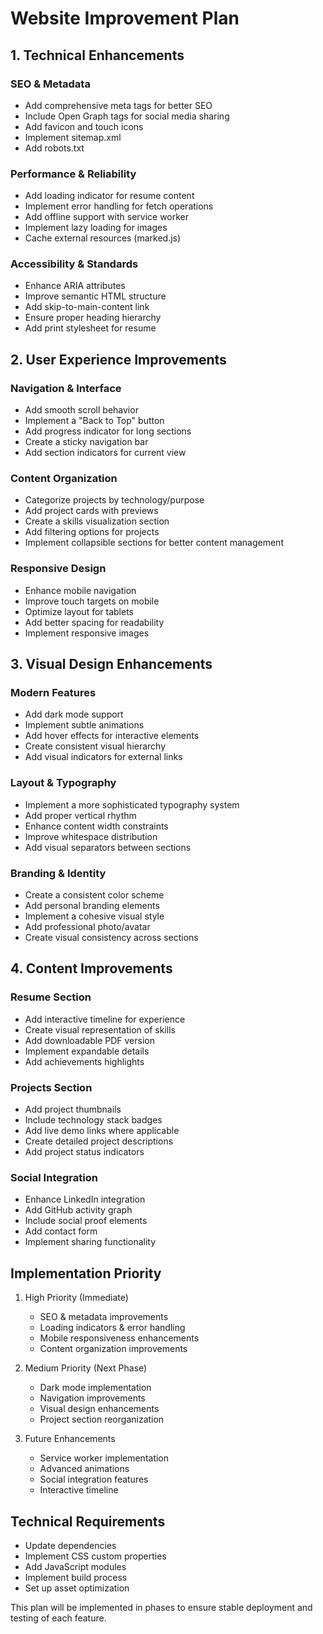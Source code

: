 # Website Improvement Plan

## 1. Technical Enhancements

### SEO & Metadata
- Add comprehensive meta tags for better SEO
- Include Open Graph tags for social media sharing
- Add favicon and touch icons
- Implement sitemap.xml
- Add robots.txt

### Performance & Reliability
- Add loading indicator for resume content
- Implement error handling for fetch operations
- Add offline support with service worker
- Implement lazy loading for images
- Cache external resources (marked.js)

### Accessibility & Standards
- Enhance ARIA attributes
- Improve semantic HTML structure
- Add skip-to-main-content link
- Ensure proper heading hierarchy
- Add print stylesheet for resume

## 2. User Experience Improvements

### Navigation & Interface
- Add smooth scroll behavior
- Implement a "Back to Top" button
- Add progress indicator for long sections
- Create a sticky navigation bar
- Add section indicators for current view

### Content Organization
- Categorize projects by technology/purpose
- Add project cards with previews
- Create a skills visualization section
- Add filtering options for projects
- Implement collapsible sections for better content management

### Responsive Design
- Enhance mobile navigation
- Improve touch targets on mobile
- Optimize layout for tablets
- Add better spacing for readability
- Implement responsive images

## 3. Visual Design Enhancements

### Modern Features
- Add dark mode support
- Implement subtle animations
- Add hover effects for interactive elements
- Create consistent visual hierarchy
- Add visual indicators for external links

### Layout & Typography
- Implement a more sophisticated typography system
- Add proper vertical rhythm
- Enhance content width constraints
- Improve whitespace distribution
- Add visual separators between sections

### Branding & Identity
- Create a consistent color scheme
- Add personal branding elements
- Implement a cohesive visual style
- Add professional photo/avatar
- Create visual consistency across sections

## 4. Content Improvements

### Resume Section
- Add interactive timeline for experience
- Create visual representation of skills
- Add downloadable PDF version
- Implement expandable details
- Add achievements highlights

### Projects Section
- Add project thumbnails
- Include technology stack badges
- Add live demo links where applicable
- Create detailed project descriptions
- Add project status indicators

### Social Integration
- Enhance LinkedIn integration
- Add GitHub activity graph
- Include social proof elements
- Add contact form
- Implement sharing functionality

## Implementation Priority

1. High Priority (Immediate)
   - SEO & metadata improvements
   - Loading indicators & error handling
   - Mobile responsiveness enhancements
   - Content organization improvements

2. Medium Priority (Next Phase)
   - Dark mode implementation
   - Navigation improvements
   - Visual design enhancements
   - Project section reorganization

3. Future Enhancements
   - Service worker implementation
   - Advanced animations
   - Social integration features
   - Interactive timeline

## Technical Requirements

- Update dependencies
- Implement CSS custom properties
- Add JavaScript modules
- Implement build process
- Set up asset optimization

This plan will be implemented in phases to ensure stable deployment and testing of each feature.